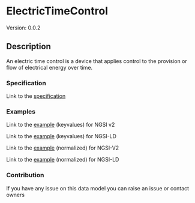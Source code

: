 # ElectricTimeControl
Version: 0.0.2

## Description 

An electric time control is a device that applies control to the provision or flow of electrical energy over time.
### Specification

Link to the [specification](https://github.com/smart-data-models/incubated/SAREF/s4bldg/ElectricTimeControl/doc/spec.md)

### Examples

Link to the [example](https://github.com/smart-data-models/incubated/SAREF/s4bldg/ElectricTimeControl/examples/example.json) (keyvalues) for NGSI v2

Link to the [example](https://github.com/smart-data-models/incubated/SAREF/s4bldg/ElectricTimeControl/examples/example.jsonld) (keyvalues) for NGSI-LD

Link to the [example](https://github.com/smart-data-models/incubated/SAREF/s4bldg/ElectricTimeControl/examples/example-normalized.json) (normalized) for NGSI-V2

Link to the [example](https://github.com/smart-data-models/incubated/SAREF/s4bldg/ElectricTimeControl/examples/example-normalized.jsonld) (normalized) for NGSI-LD
### Contribution

 If you have any issue on this data model you can raise an issue or contact owners
